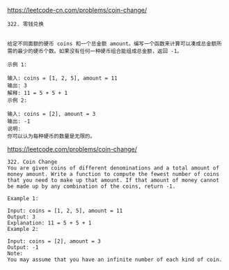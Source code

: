 https://leetcode-cn.com/problems/coin-change/

    322. 零钱兑换


    给定不同面额的硬币 coins 和一个总金额 amount。编写一个函数来计算可以凑成总金额所需的最少的硬币个数。如果没有任何一种硬币组合能组成总金额，返回 -1。

    示例 1:

    输入: coins = [1, 2, 5], amount = 11
    输出: 3 
    解释: 11 = 5 + 5 + 1
    示例 2:

    输入: coins = [2], amount = 3
    输出: -1
    说明:
    你可以认为每种硬币的数量是无限的。

https://leetcode.com/problems/coin-change/

    322. Coin Change
    You are given coins of different denominations and a total amount of money amount. Write a function to compute the fewest number of coins that you need to make up that amount. If that amount of money cannot be made up by any combination of the coins, return -1.

    Example 1:

    Input: coins = [1, 2, 5], amount = 11
    Output: 3 
    Explanation: 11 = 5 + 5 + 1
    Example 2:

    Input: coins = [2], amount = 3
    Output: -1
    Note:
    You may assume that you have an infinite number of each kind of coin.
